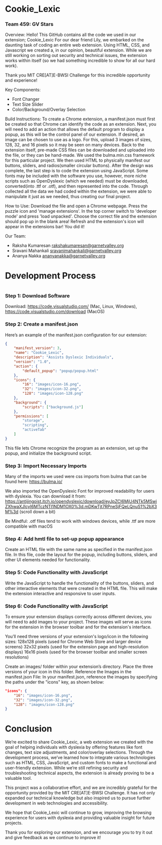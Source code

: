 <h1>Cookie_Lexic</h1>

<h3>Team 459: GV Stars</h3>

Overview:
Hello! This GitHub contains all the code we used in our extension; Cookie_Lexic
For our dear friend Lily, we embarked on the daunting task of coding an entire web extension. Using HTML, CSS, and Javascript we created a, in our opinion, beautiful extension. While we are still working on sorting out security and technical issues, the extension works within itself (so we had something incredible to show for all our hard work).

Thank you MIT CRE[AT]E-BWSI Challenge for this incredible opportunity and experience!

Key Components:
- Font Changer
- Text Size Slider
- Color/Background/Overlay Selection

Build Instructions:
To create a Chrome extension, a manifest.json must first be created so that Chrome can identify the code as an extension. Next, you will need to add an action that allows the default program to display a popup, as this will be the control panel of our extension. If desired, an image can be chosen to use as a logo. For this, upload 3 images of sizes, 128, 32, and 16 pixels so it may be seen on many devices. Back to the extension itself, pre-made CSS files can be downloaded and uploaded into the file, or they can be hand-made. We used the bulma.min.css framework for this particular project. We then used HTML to physically manifest our buttons, sliders, and radios(smaller circular buttons). After the design was complete, the last step is to code the extension using JavaScript. Some fonts may be included with the software you use, however, more niche scripts such as OpenDyslexic (which we needed) must be downloaded, converted(into .ttf or .otf), and then represented into the code. Through collected all the data we had coded within the extension, we were able to manipulate it just as we needed, thus creating our final project.


How to Use:
Download the file and open a Chrome webpage. Press the puzzle icon and 'manage extensions'. In the top corner switch to 'developer mode' and press 'load unpacked'. Choose the correct file and the extension should pop up in the blank area! Refresh and the extension's icon will appear in the extensions bar! You did it! 

Our Team:
- Raksha Kumaresan   rakshakumaresan@garnetvalley.org
- Sravani Mahankali  sravanimahankali@garnetvalley.org
- Ananya Nakka  ananyanakka@garnetvalley.org


<h1>Development Process<h1>
<h3> Step 1: Download Software </h3>


Download: https://code.visualstudio.com/ (Mac, Linux, Windows), https://code.visualstudio.com/download (MacOS)

<h3>Step 2: Create a manifest.json</h3>

Here’s an example of the manifest.json configuration for our extension:

```json
{
    "manifest_version": 3,
    "name": "Cookie_Lexic",
    "description": "Assists Dyslexic Individuals",
    "version": "1.0",
    "action": {
        "default_popup": "popup/popup.html"
    },
    "icons": {
        "16": "images/icon-16.png",
        "32": "images/icon-32.png",
        "128": "images/icon-128.png"
    },
    "background": {
        "scripts": ["background.js"]
    },
    "permissions": [
        "storage",
        "scripting",
        "activeTab"
    ]
}
```

This file lets Chrome recognize the program as an extension, set up the popup, and initialize the background script.

<h3>Step 3: Import Necessary Imports</h3>

Many of the imports we used were css imports from bulma that can be found here: https://bulma.io/

We also imported the OpenDyslexic Font for improved readability for users with dyslexia. You can download it from: https://antijingoist.itch.io/opendyslexic/download/eyJpZCI6MjU4NTk5MSwiZXhwaXJlcyI6MTczNTI1NDM1OX0%3d.mDKwTjt7RPneSjFQeLQnuS1%2bX3M%3d (scroll down a bit)

Be Mindful: .otf files tend to work with windows devices, while .ttf are more compatible with macOS

<h3>Step 4: Add hmtl file to set-up popup appearance</h3>

Create an HTML file with the same name as specified in the manifest.json file. In this file, code the layout for the popup, including buttons, sliders, and other UI elements needed for functionality.

<h3>Step 5: Code Functionality with JavaScript</h3>

Write the JavaScript to handle the functionality of the buttons, sliders, and other interactive elements that were created in the HTML file. This will make the extension interactive and responsive to user inputs.

<h3>Step 6: Code Functionality with JavaScript</h3>

To ensure your extension displays correctly across different devices, you will need to add images to your project. These images will serve as icons for the extension in the browser toolbar and for the extension's interface.

You’ll need three versions of your extension's logo/icon in the following sizes:
128x128 pixels (used for Chrome Web Store and larger device screens)
32x32 pixels (used for the extension page and high-resolution displays)
16x16 pixels (used for the browser toolbar and smaller screen resolutions)

Create an images/ folder within your extension’s directory.
Place the three versions of your icon in this folder.
Reference the Images in the manifest.json File: In your manifest.json, reference the images by specifying the paths under the "icons" key, as shown below:

```json
"icons": {
    "16": "images/icon-16.png",
    "32": "images/icon-32.png",
    "128": "images/icon-128.png"
}
```
<h1>Conclusion</h1>

We’re excited to share Cookie_Lexic, a web extension we created with the goal of helping individuals with dyslexia by offering features like font changes, text size adjustments, and color/overlay selections. Through the development process, we’ve learned how to integrate various technologies such as HTML, CSS, JavaScript, and custom fonts to make a functional and user-friendly extension. While we’re still refining security and troubleshooting technical aspects, the extension is already proving to be a valuable tool.

This project was a collaborative effort, and we are incredibly grateful for the opportunity provided by the MIT CRE[AT]E-BWSI Challenge. It has not only expanded our technical knowledge but also inspired us to pursue further development in web technologies and accessibility.

We hope that Cookie_Lexic will continue to grow, improving the browsing experience for users with dyslexia and providing valuable insight for future projects.

Thank you for exploring our extension, and we encourage you to try it out and give feedback as we continue to improve it!


